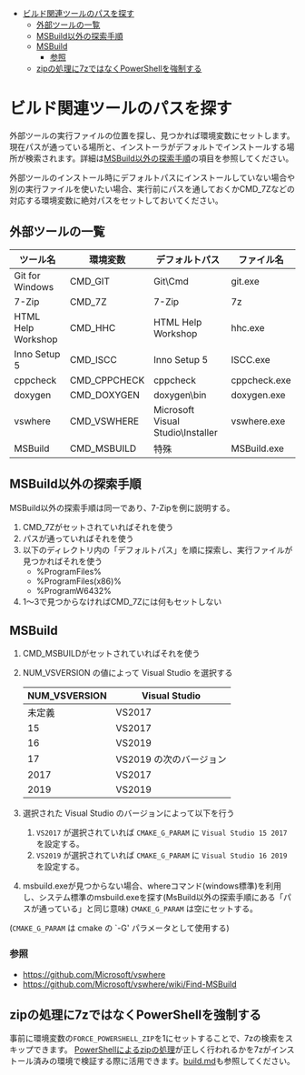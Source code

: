 ﻿- [ビルド関連ツールのパスを探す](#%E3%83%93%E3%83%AB%E3%83%89%E9%96%A2%E9%80%A3%E3%83%84%E3%83%BC%E3%83%AB%E3%81%AE%E3%83%91%E3%82%B9%E3%82%92%E6%8E%A2%E3%81%99)
  - [外部ツールの一覧](#%E5%A4%96%E9%83%A8%E3%83%84%E3%83%BC%E3%83%AB%E3%81%AE%E4%B8%80%E8%A6%A7)
  - [MSBuild以外の探索手順](#msbuild%E4%BB%A5%E5%A4%96%E3%81%AE%E6%8E%A2%E7%B4%A2%E6%89%8B%E9%A0%86)
  - [MSBuild](#msbuild)
    - [参照](#%E5%8F%82%E7%85%A7)
  - [zipの処理に7zではなくPowerShellを強制する](#zip%E3%81%AE%E5%87%A6%E7%90%86%E3%81%AB7z%E3%81%A7%E3%81%AF%E3%81%AA%E3%81%8Fpowershell%E3%82%92%E5%BC%B7%E5%88%B6%E3%81%99%E3%82%8B)

# ビルド関連ツールのパスを探す
外部ツールの実行ファイルの位置を探し、見つかれば環境変数にセットします。現在パスが通っている場所と、インストーラがデフォルトでインストールする場所が検索されます。詳細は[MSBuild以外の探索手順](#msbuild%E4%BB%A5%E5%A4%96%E3%81%AE%E6%8E%A2%E7%B4%A2%E6%89%8B%E9%A0%86)の項目を参照してください。

外部ツールのインストール時にデフォルトパスにインストールしていない場合や別の実行ファイルを使いたい場合、実行前にパスを通しておくかCMD_7Zなどの対応する環境変数に絶対パスをセットしておいてください。

## 外部ツールの一覧
|      ツール名      |   環境変数   |   デフォルトパス   |  ファイル名  |
| ------------------ | ------------ | ------------------ | ------------ |
| Git for Windows    | CMD_GIT      | Git\Cmd            | git.exe      |
| 7-Zip              | CMD_7Z       | 7-Zip              | 7z           |
| HTML Help Workshop | CMD_HHC      | HTML Help Workshop | hhc.exe      |
| Inno Setup 5       | CMD_ISCC     | Inno Setup 5       | ISCC.exe     |
| cppcheck           | CMD_CPPCHECK | cppcheck           | cppcheck.exe |
| doxygen            | CMD_DOXYGEN  | doxygen\bin        | doxygen.exe  |
| vswhere            | CMD_VSWHERE  | Microsoft Visual Studio\Installer | vswhere.exe  |
| MSBuild            | CMD_MSBUILD  | 特殊               | MSBuild.exe  |

## MSBuild以外の探索手順
MSBuild以外の探索手順は同一であり、7-Zipを例に説明する。

1. CMD_7Zがセットされていればそれを使う
2. パスが通っていればそれを使う
3. 以下のディレクトリ内の「デフォルトパス」を順に探索し、実行ファイルが見つかればそれを使う
    * %ProgramFiles%
    * %ProgramFiles(x86)%
    * %ProgramW6432%
4. 1～3で見つからなければCMD_7Zには何もセットしない

## MSBuild
1. CMD_MSBUILDがセットされていればそれを使う
2. NUM_VSVERSION の値によって Visual Studio を選択する

    | NUM_VSVERSION      | Visual Studio          |
    | ------------------ | ------------           |
    | 未定義             | VS2017                 |
    | 15                 | VS2017                 |
    | 16                 | VS2019                 |
    | 17                 | VS2019 の次のバージョン  |
    | 2017               | VS2017                 |
    | 2019               | VS2019                 |

3. 選択された Visual Studio のバージョンによって以下を行う
    1. `VS2017` が選択されていれば `CMAKE_G_PARAM` に `Visual Studio 15 2017` を設定する。
    2. `VS2019` が選択されていれば `CMAKE_G_PARAM` に `Visual Studio 16 2019` を設定する。
3. msbuild.exeが見つからない場合、whereコマンド(windows標準)を利用し、システム標準のmsbuild.exeを探す(MsBuild以外の探索手順にある「パスが通っている」と同じ意味) `CMAKE_G_PARAM` は空にセットする。

(`CMAKE_G_PARAM` は cmake の `-G' パラメータとして使用する)

### 参照
* https://github.com/Microsoft/vswhere
* https://github.com/Microsoft/vswhere/wiki/Find-MSBuild

## zipの処理に7zではなくPowerShellを強制する
事前に環境変数の`FORCE_POWERSHELL_ZIP`を1にセットすることで、7zの検索をスキップできます。
[PowerShellによるzipの処理](zip/readme.md)が正しく行われるかを7zがインストール済みの環境で検証する際に活用できます。[build.md](../build.md#powershell-によるzipファイルの圧縮解凍内容確認の強制)も参照してください。
